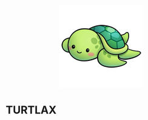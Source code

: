 <p align="center">
  <img src="https://github.com/vodkhard/turtlax/raw/master/public/logo.png">
  <h1>TURTLAX</h1>
</p>
